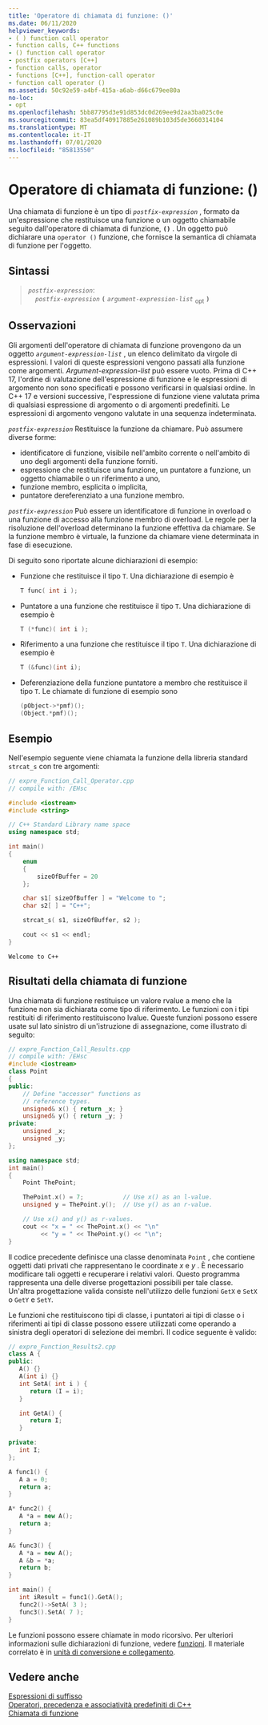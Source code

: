 ```yaml
---
title: 'Operatore di chiamata di funzione: ()'
ms.date: 06/11/2020
helpviewer_keywords:
- ( ) function call operator
- function calls, C++ functions
- () function call operator
- postfix operators [C++]
- function calls, operator
- functions [C++], function-call operator
- function call operator ()
ms.assetid: 50c92e59-a4bf-415a-a6ab-d66c679ee80a
no-loc:
- opt
ms.openlocfilehash: 5bb87795d3e91d853dc0d269ee9d2aa3ba025c0e
ms.sourcegitcommit: 83ea5df40917885e261089b103d5de3660314104
ms.translationtype: MT
ms.contentlocale: it-IT
ms.lasthandoff: 07/01/2020
ms.locfileid: "85813550"
---
```

# <a name="function-call-operator-"></a>Operatore di chiamata di funzione: ()

Una chiamata di funzione è un tipo di *`postfix-expression`* , formato da un'espressione che restituisce una funzione o un oggetto chiamabile seguito dall'operatore di chiamata di funzione, **`()`** . Un oggetto può dichiarare una `operator ()` funzione, che fornisce la semantica di chiamata di funzione per l'oggetto.

## <a name="syntax"></a>Sintassi

> *`postfix-expression`*:\
> &emsp;*`postfix-expression`* **`(`** *`argument-expression-list`* <sub>opt</sub> **`)`**

## <a name="remarks"></a>Osservazioni

Gli argomenti dell'operatore di chiamata di funzione provengono da un oggetto *`argument-expression-list`* , un elenco delimitato da virgole di espressioni. I valori di queste espressioni vengono passati alla funzione come argomenti. *Argument-expression-list* può essere vuoto. Prima di C++ 17, l'ordine di valutazione dell'espressione di funzione e le espressioni di argomento non sono specificati e possono verificarsi in qualsiasi ordine. In C++ 17 e versioni successive, l'espressione di funzione viene valutata prima di qualsiasi espressione di argomento o di argomenti predefiniti. Le espressioni di argomento vengono valutate in una sequenza indeterminata.

*`postfix-expression`* Restituisce la funzione da chiamare. Può assumere diverse forme:

- identificatore di funzione, visibile nell'ambito corrente o nell'ambito di uno degli argomenti della funzione forniti.
- espressione che restituisce una funzione, un puntatore a funzione, un oggetto chiamabile o un riferimento a uno,
- funzione membro, esplicita o implicita,
- puntatore dereferenziato a una funzione membro.

*`postfix-expression`* Può essere un identificatore di funzione in overload o una funzione di accesso alla funzione membro di overload. Le regole per la risoluzione dell'overload determinano la funzione effettiva da chiamare. Se la funzione membro è virtuale, la funzione da chiamare viene determinata in fase di esecuzione.

Di seguito sono riportate alcune dichiarazioni di esempio:

- Funzione che restituisce il tipo `T`. Una dichiarazione di esempio è

    ```cpp
    T func( int i );
    ```

- Puntatore a una funzione che restituisce il tipo `T`. Una dichiarazione di esempio è

    ```cpp
    T (*func)( int i );
    ```

- Riferimento a una funzione che restituisce il tipo `T`. Una dichiarazione di esempio è

    ```cpp
    T (&func)(int i);
    ```

- Deferenziazione della funzione puntatore a membro che restituisce il tipo `T`. Le chiamate di funzione di esempio sono

    ```cpp
    (pObject->*pmf)();
    (Object.*pmf)();
    ```

## <a name="example"></a>Esempio

Nell'esempio seguente viene chiamata la funzione della libreria standard `strcat_s` con tre argomenti:

```cpp
// expre_Function_Call_Operator.cpp
// compile with: /EHsc

#include <iostream>
#include <string>

// C++ Standard Library name space
using namespace std;

int main()
{
    enum
    {
        sizeOfBuffer = 20
    };

    char s1[ sizeOfBuffer ] = "Welcome to ";
    char s2[ ] = "C++";

    strcat_s( s1, sizeOfBuffer, s2 );

    cout << s1 << endl;
}
```

```Output
Welcome to C++
```

## <a name="function-call-results"></a>Risultati della chiamata di funzione

Una chiamata di funzione restituisce un valore rvalue a meno che la funzione non sia dichiarata come tipo di riferimento. Le funzioni con i tipi restituiti di riferimento restituiscono lvalue. Queste funzioni possono essere usate sul lato sinistro di un'istruzione di assegnazione, come illustrato di seguito:

```cpp
// expre_Function_Call_Results.cpp
// compile with: /EHsc
#include <iostream>
class Point
{
public:
    // Define "accessor" functions as
    // reference types.
    unsigned& x() { return _x; }
    unsigned& y() { return _y; }
private:
    unsigned _x;
    unsigned _y;
};

using namespace std;
int main()
{
    Point ThePoint;

    ThePoint.x() = 7;           // Use x() as an l-value.
    unsigned y = ThePoint.y();  // Use y() as an r-value.

    // Use x() and y() as r-values.
    cout << "x = " << ThePoint.x() << "\n"
         << "y = " << ThePoint.y() << "\n";
}
```

Il codice precedente definisce una classe denominata `Point` , che contiene oggetti dati privati che rappresentano le coordinate *x* e *y* . È necessario modificare tali oggetti e recuperare i relativi valori. Questo programma rappresenta una delle diverse progettazioni possibili per tale classe. Un'altra progettazione valida consiste nell'utilizzo delle funzioni `GetX` e `SetX` o `GetY` e `SetY`.

Le funzioni che restituiscono tipi di classe, i puntatori ai tipi di classe o i riferimenti ai tipi di classe possono essere utilizzati come operando a sinistra degli operatori di selezione dei membri. Il codice seguente è valido:

```cpp
// expre_Function_Results2.cpp
class A {
public:
   A() {}
   A(int i) {}
   int SetA( int i ) {
      return (I = i);
   }

   int GetA() {
      return I;
   }

private:
   int I;
};

A func1() {
   A a = 0;
   return a;
}

A* func2() {
   A *a = new A();
   return a;
}

A& func3() {
   A *a = new A();
   A &b = *a;
   return b;
}

int main() {
   int iResult = func1().GetA();
   func2()->SetA( 3 );
   func3().SetA( 7 );
}
```

Le funzioni possono essere chiamate in modo ricorsivo. Per ulteriori informazioni sulle dichiarazioni di funzione, vedere [funzioni](functions-cpp.md). Il materiale correlato è in [unità di conversione e collegamento](../cpp/program-and-linkage-cpp.md).

## <a name="see-also"></a>Vedere anche

[Espressioni di suffisso](../cpp/postfix-expressions.md)<br/>
[Operatori, precedenza e associatività predefiniti di C++](../cpp/cpp-built-in-operators-precedence-and-associativity.md)<br/>
[Chiamata di funzione](../c-language/function-call-c.md)
